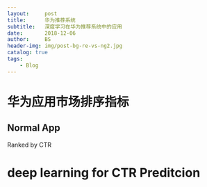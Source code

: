 ```yaml
---
layout:     post
title:      华为推荐系统
subtitle:   深度学习在华为推荐系统中的应用
date:       2018-12-06
author:     BS
header-img: img/post-bg-re-vs-ng2.jpg
catalog: true
tags:
    - Blog
---
```


# 华为应用市场排序指标

## Normal App

Ranked by CTR

# deep learning for CTR Preditcion
